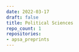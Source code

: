 ```yaml
---
date: 2022-03-17
draft: false
title: Political Sciences
repo_count: 1
repositories:
- apsa_preprints
---
```



